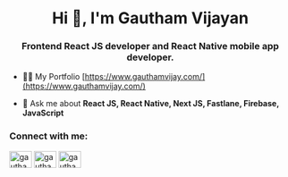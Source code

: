 <h1 align="center">Hi 👋, I'm Gautham Vijayan</h1>
<h3 align="center">Frontend React JS developer and React Native mobile app developer.</h3>

- 👨‍💻 My Portfolio [https://www.gauthamvijay.com/](https://www.gauthamvijay.com/)

- 💬 Ask me about **React JS, React Native, Next JS, Fastlane, Firebase, JavaScript**

<h3 align="left">Connect with me:</h3>

<p align="left">
<a href="https://dev.to/gautham495" target="blank"><img align="center" src="https://cdn.jsdelivr.net/npm/simple-icons@3.0.1/icons/dev-dot-to.svg" alt="gautham495" height="30" width="40" /></a>
<a href="https://twitter.com/gautham_vijay_" target="blank"><img align="center" src="https://cdn.jsdelivr.net/npm/simple-icons@3.0.1/icons/twitter.svg" alt="gautham495" height="30" width="40" /></a>
<a href="https://www.linkedin.com/in/gautham-vijayan" target="blank"><img align="center" src="https://cdn.jsdelivr.net/npm/simple-icons@3.0.1/icons/linkedin.svg" alt="gautham vijayan" height="30" width="40" /></a>

</p>
